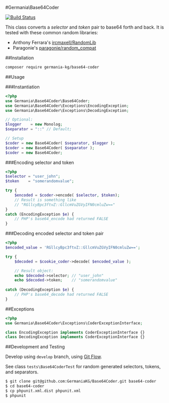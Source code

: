 #Germania\Base64Coder

[![Build Status](https://travis-ci.org/GermaniaKG/Base64Coder.svg?branch=master)](https://travis-ci.org/GermaniaKG/Base64Coder)


This class converts a *selector* and *token* pair to base64 forth and back. It is tested with these common random libraries:

- Anthony Ferrara's [ircmaxell/RandomLib](https://github.com/ircmaxell/RandomLib)
- Paragonie's [paragonie/random_compat](https://github.com/paragonie/random_compat)

##Installation

```bash
composer require germania-kg/base64-coder
```


##Usage


###Instantiation
```php
<?php
use Germania\Base64Coder\Base64Coder;
use Germania\Base64Coder\Exceptions\EncodingException;
use Germania\Base64Coder\Exceptions\DecodingException;

// Optional:
$logger    = new Monolog;
$separator = "::" // Default;

// Setup
$coder = new Base64Coder( $separator, $logger );
$coder = new Base64Coder( $separator );
$coder = new Base64Coder;
```


###Encoding selector and token
```php
<?php
$selector = "user_john";
$token    = "somerandomvalue";

try {
	$encoded = $coder->encode( $selector, $token);
	// Result is something like
	// "RGllcyBpc3ftvZ::GllcmVuZGVyIFN0cmluZw=="
} 
catch (EncodingException $e) {
	// PHP's base64_encode had returned FALSE
}
```

###Decoding encoded selector and token pair

```php
<?php
$encoded_value = 'RGllcyBpc3ftvZ::GllcmVuZGVyIFN0cmluZw==';

try {
	$decoded = $cookie_coder->decode( $encoded_value );

	// Result object:
	echo $decoded->selector; // "user_john"
	echo $decoded->token;    // "somerandomvalue"
	
catch (DecodingException $e) {
	// PHP's base64_decode had returned FALSE
}

```

##Exceptions

```php
<?php
use Germania\Base64Coder\Exceptions\CoderExceptionInterface;

class EncodingException implements CoderExceptionInterface {}
class DecodingException implements CoderExceptionInterface {}
```



##Development and Testing

Develop using `develop` branch, using [Git Flow](https://github.com/nvie/gitflow).   

See class `tests\Base64CoderTest` for random generated selectors, tokens, and separators.

```bash
$ git clone git@github.com:GermaniaKG/Base64Coder.git base64-coder
$ cd base64-coder
$ cp phpunit.xml.dist phpunit.xml
$ phpunit
```
